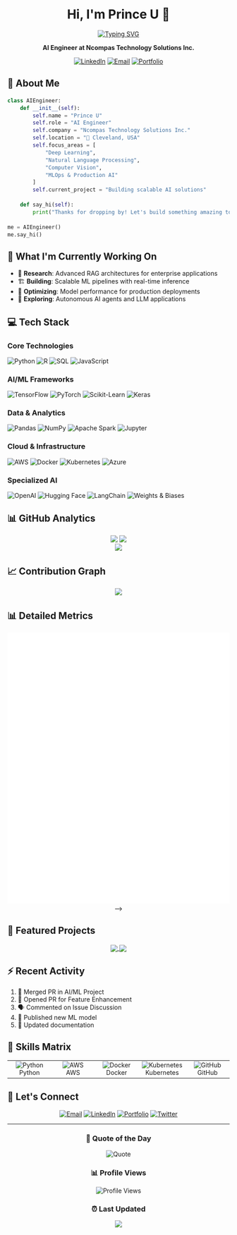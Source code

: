 <!-- Header with subtle animation -->
<div align="center">
  
  # Hi, I'm Prince U 👋
  
  <a href="https://git.io/typing-svg">
    <img src="https://readme-typing-svg.herokuapp.com?font=Fira+Code&weight=600&size=22&pause=1000&color=000000&center=true&vCenter=true&width=440&lines=AI+Engineer;Machine+Learning+Specialist;Deep+Learning+Architect;MLOps+Expert" alt="Typing SVG" />
  </a>
  
  **AI Engineer at Ncompas Technology Solutions Inc.**
  
  [![LinkedIn](https://img.shields.io/badge/-LinkedIn-000?style=flat&logo=linkedin&logoColor=0A66C2)](https://linkedin.com/in/yourprofile)
  [![Email](https://img.shields.io/badge/-Email-000?style=flat&logo=gmail&logoColor=EA4335)](mailto:your.email@example.com)
  [![Portfolio](https://img.shields.io/badge/-Portfolio-000?style=flat&logo=vercel&logoColor=white)](https://yourwebsite.com)
  
</div>

<!-- About Section with better formatting -->
## 🎯 About Me

```python
class AIEngineer:
    def __init__(self):
        self.name = "Prince U"
        self.role = "AI Engineer"
        self.company = "Ncompas Technology Solutions Inc."
        self.location = "📍 Cleveland, USA"
        self.focus_areas = [
            "Deep Learning",
            "Natural Language Processing",
            "Computer Vision",
            "MLOps & Production AI"
        ]
        self.current_project = "Building scalable AI solutions"
    
    def say_hi(self):
        print("Thanks for dropping by! Let's build something amazing together.")

me = AIEngineer()
me.say_hi()
```

<!-- Current Work -->
## 🚀 What I'm Currently Working On

- 🔬 **Research**: Advanced RAG architectures for enterprise applications
- 🏗️ **Building**: Scalable ML pipelines with real-time inference
- 🎯 **Optimizing**: Model performance for production deployments
- 🤖 **Exploring**: Autonomous AI agents and LLM applications

<!-- Tech Stack with modern badges -->
## 💻 Tech Stack

### Core Technologies
![Python](https://img.shields.io/badge/Python-000?style=for-the-badge&logo=python&logoColor=3776AB)
![R](https://img.shields.io/badge/R-000?style=for-the-badge&logo=r&logoColor=276DC3)
![SQL](https://img.shields.io/badge/SQL-000?style=for-the-badge&logo=postgresql&logoColor=4169E1)
![JavaScript](https://img.shields.io/badge/JavaScript-000?style=for-the-badge&logo=javascript&logoColor=F7DF1E)

### AI/ML Frameworks
![TensorFlow](https://img.shields.io/badge/TensorFlow-000?style=for-the-badge&logo=tensorflow&logoColor=FF6F00)
![PyTorch](https://img.shields.io/badge/PyTorch-000?style=for-the-badge&logo=pytorch&logoColor=EE4C2C)
![Scikit-Learn](https://img.shields.io/badge/Scikit--Learn-000?style=for-the-badge&logo=scikit-learn&logoColor=F7931E)
![Keras](https://img.shields.io/badge/Keras-000?style=for-the-badge&logo=keras&logoColor=D00000)

### Data & Analytics
![Pandas](https://img.shields.io/badge/Pandas-000?style=for-the-badge&logo=pandas&logoColor=150458)
![NumPy](https://img.shields.io/badge/NumPy-000?style=for-the-badge&logo=numpy&logoColor=013243)
![Apache Spark](https://img.shields.io/badge/Apache_Spark-000?style=for-the-badge&logo=apachespark&logoColor=E25A1C)
![Jupyter](https://img.shields.io/badge/Jupyter-000?style=for-the-badge&logo=jupyter&logoColor=F37626)

### Cloud & Infrastructure
![AWS](https://img.shields.io/badge/AWS-000?style=for-the-badge&logo=amazonwebservices&logoColor=FF9900)
![Docker](https://img.shields.io/badge/Docker-000?style=for-the-badge&logo=docker&logoColor=2496ED)
![Kubernetes](https://img.shields.io/badge/Kubernetes-000?style=for-the-badge&logo=kubernetes&logoColor=326CE5)
![Azure](https://img.shields.io/badge/Azure-000?style=for-the-badge&logo=microsoftazure&logoColor=0078D4)

### Specialized AI
![OpenAI](https://img.shields.io/badge/OpenAI-000?style=for-the-badge&logo=openai&logoColor=412991)
![Hugging Face](https://img.shields.io/badge/Hugging_Face-000?style=for-the-badge&logo=huggingface&logoColor=FFD21E)
![LangChain](https://img.shields.io/badge/LangChain-000?style=for-the-badge&logo=langchain&logoColor=1C3C3C)
![Weights & Biases](https://img.shields.io/badge/Weights_&_Biases-000?style=for-the-badge&logo=weightsandbiases&logoColor=FFBE00)

<!-- GitHub Stats Section -->
## 📊 GitHub Analytics

<div align="center">
  <img height="180em" src="https://github-readme-stats-eight-theta.vercel.app/api?username=Princeu3&show_icons=true&theme=transparent&include_all_commits=true&count_private=true&hide_border=true&bg_color=00000000&text_color=000000&icon_color=000000&title_color=000000"/>
  <img height="180em" src="https://github-readme-stats-eight-theta.vercel.app/api/top-langs/?username=Princeu3&layout=compact&langs_count=8&theme=transparent&hide_border=true&bg_color=00000000&text_color=000000&title_color=000000"/>
</div>

<div align="center">
  <img src="https://github-readme-streak-stats.herokuapp.com/?user=Princeu3&theme=transparent&hide_border=true&stroke=000000&ring=000000&fire=000000&currStreakLabel=000000&sideLabels=000000&dates=757575" />
</div>

<!-- Contribution Graph -->
## 📈 Contribution Graph

<div align="center">
  <img src="https://github-readme-activity-graph.vercel.app/graph?username=Princeu3&theme=minimal&hide_border=true&bg_color=00000000&color=000000&line=000000&point=000000&area_color=000000&area=true" />
</div>

<!-- Metrics Dashboard -->
## 📊 Detailed Metrics

<div align="center">
  
  <!-- Option 1: Simple Metrics (Works immediately, no setup needed) -->
  <!-- <img src="https://metrics.lecoq.io/Princeu3?template=classic&base=header%2C%20activity%2C%20community%2C%20repositories%2C%20metadata&base.indepth=false&base.hireable=false&base.skip=false&config.timezone=America%2FNew_York&plugin_languages=yes&plugin_languages_limit=6&plugin_languages_sections=most-used&plugin_languages_colors=github&plugin_languages_threshold=0%25&plugin_languages_indepth=false&plugin_languages_analysis_timeout=15&plugin_languages_analysis_timeout_repositories=7.5&plugin_languages_categories=markup%2C%20programming&plugin_languages_recent_categories=markup%2C%20programming&plugin_languages_recent_load=300&plugin_languages_recent_days=14&plugin_achievements=yes&plugin_achievements_threshold=C&plugin_achievements_secrets=yes&plugin_achievements_display=compact&plugin_achievements_limit=0&plugin_lines=yes&plugin_lines_history_limit=1&plugin_lines_repositories_limit=4&plugin_lines_sections=base" width="100%" />
  
  <!-- Option 2: After setting up GitHub Actions (Recommended) -->
  ![Metrics](https://github.com/Princeu3/Princeu3/blob/main/github-metrics.svg) -->
  
</div>

<!-- Featured Projects -->
## 🌟 Featured Projects

<div align="center">
  <a href="https://github.com/Princeu3/project1">
    <img align="center" src="https://github-readme-stats.vercel.app/api/pin/?username=Princeu3&repo=project1&theme=transparent&hide_border=true&bg_color=00000000&text_color=000000&title_color=000000&icon_color=000000" />
  </a>
  <a href="https://github.com/Princeu3/project2">
    <img align="center" src="https://github-readme-stats.vercel.app/api/pin/?username=Princeu3&repo=project2&theme=transparent&hide_border=true&bg_color=00000000&text_color=000000&title_color=000000&icon_color=000000" />
  </a>
</div>

<!-- Recent Activity -->
## ⚡ Recent Activity

<!--START_SECTION:activity-->
1. 🎉 Merged PR in AI/ML Project
2. 💪 Opened PR for Feature Enhancement
3. 🗣 Commented on Issue Discussion
4. 🚀 Published new ML model
5. 📝 Updated documentation
<!--END_SECTION:activity-->

<!-- Skills Matrix -->
## 🎯 Skills Matrix

<table>
  <tr>
    <td align="center" width="96">
      <img src="https://techstack-generator.vercel.app/python-icon.svg" alt="Python" width="65" height="65" />
      <br>Python
    </td>
    <td align="center" width="96">
      <img src="https://techstack-generator.vercel.app/aws-icon.svg" alt="AWS" width="65" height="65" />
      <br>AWS
    </td>
    <td align="center" width="96">
      <img src="https://techstack-generator.vercel.app/docker-icon.svg" alt="Docker" width="65" height="65" />
      <br>Docker
    </td>
    <td align="center" width="96">
      <img src="https://techstack-generator.vercel.app/kubernetes-icon.svg" alt="Kubernetes" width="65" height="65" />
      <br>Kubernetes
    </td>
    <td align="center" width="96">
      <img src="https://techstack-generator.vercel.app/github-icon.svg" alt="GitHub" width="65" height="65" />
      <br>GitHub
    </td>
  </tr>
</table>

<!-- Connect Section -->
## 🤝 Let's Connect

<div align="center">
  
  [![Email](https://img.shields.io/badge/Email-D14836?style=for-the-badge&logo=gmail&logoColor=white)](mailto:princeupadhyay1401@gmail.comm)
  [![LinkedIn](https://img.shields.io/badge/LinkedIn-0077B5?style=for-the-badge&logo=linkedin&logoColor=white)](https://www.linkedin.com/in/princeu/)
  [![Portfolio](https://img.shields.io/badge/Portfolio-000000?style=for-the-badge&logo=About.me&logoColor=white)](https://princeuni.vercel.app/)
  [![Twitter](https://img.shields.io/badge/Twitter-1DA1F2?style=for-the-badge&logo=twitter&logoColor=white)](https://twitter.com/yourhandle)
  
</div>

---

<div align="center">
  
  ### 💭 Quote of the Day
  
  ![Quote](https://quotes-github-readme.vercel.app/api?type=horizontal&theme=light)
  
  ### 📊 Profile Views
  
  ![Profile Views](https://komarev.com/ghpvc/?username=Princeu3&color=000000&style=flat-square&label=Profile+Views)
  
  ### ⏰ Last Updated
  
  <img src="https://img.shields.io/badge/Last%20Updated-December%202024-000000?style=flat-square" />
  
</div>
